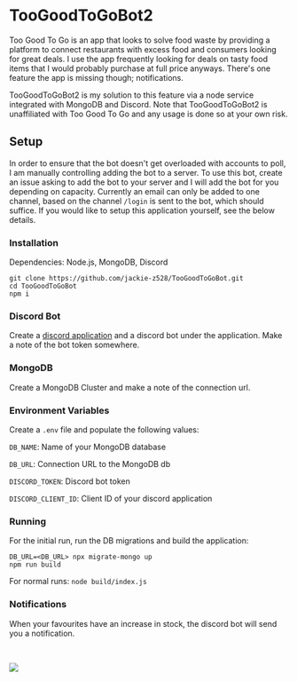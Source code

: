 # TooGoodToGoBot2
Too Good To Go is an app that looks to solve food waste by providing a platform to connect restaurants with excess food and consumers looking for great deals. I use the app frequently looking for deals on tasty food items that I would probably purchase at full price anyways. There's one feature the app is missing though; notifications.

TooGoodToGoBot2 is my solution to this feature via a node service integrated with MongoDB and Discord. Note that TooGoodToGoBot2 is unaffiliated with Too Good To Go and any usage is done so at your own risk.

## Setup
In order to ensure that the bot doesn't get overloaded with accounts to poll, I am manually controlling adding the bot to a server. To use this bot, create an issue asking to add the bot to your server and I will add the bot for you depending on capacity. Currently an email can only be added to one channel, based on the channel `/login` is sent to the bot, which should suffice. If you would like to setup this application yourself, see the below details.

### Installation
Dependencies: Node.js, MongoDB, Discord
```
git clone https://github.com/jackie-z528/TooGoodToGoBot.git
cd TooGoodToGoBot
npm i
```
### Discord Bot
Create a [discord application](https://discord.com/developers/applications) and a discord bot under the application. Make a note of the bot token somewhere.

### MongoDB
Create a MongoDB Cluster and make a note of the connection url.

### Environment Variables
Create a `.env` file and populate the following values:

`DB_NAME`: Name of your MongoDB database

`DB_URL`: Connection URL to the MongoDB db

`DISCORD_TOKEN`: Discord bot token

`DISCORD_CLIENT_ID`: Client ID of your discord application

### Running
For the initial run, run the DB migrations and build the application:

```
DB_URL=<DB_URL> npx migrate-mongo up
npm run build
```

For normal runs: `node build/index.js`

### Notifications
When your favourites have an increase in stock, the discord bot will send you a notification.

<br>

![](notification_preview.png)